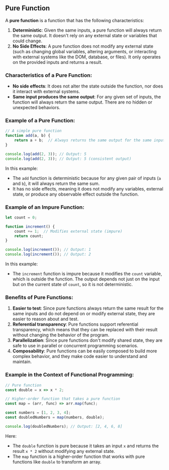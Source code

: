 ## Pure Function

A **pure function** is a function that has the following characteristics:

1. **Deterministic**: Given the same inputs, a pure function will always return the same output. It doesn't rely on any external state or variables that could change.
2. **No Side Effects**: A pure function does not modify any external state (such as changing global variables, altering arguments, or interacting with external systems like the DOM, database, or files). It only operates on the provided inputs and returns a result.

### Characteristics of a Pure Function:
- **No side effects**: It does not alter the state outside the function, nor does it interact with external systems.
- **Same input produces the same output**: For any given set of inputs, the function will always return the same output. There are no hidden or unexpected behaviors.

### Example of a Pure Function:

```javascript
// A simple pure function
function add(a, b) {
    return a + b;  // Always returns the same output for the same inputs
}

console.log(add(2, 3)); // Output: 5
console.log(add(2, 3)); // Output: 5 (consistent output)
```

In this example:
- The `add` function is deterministic because for any given pair of inputs (`a` and `b`), it will always return the same sum.
- It has no side effects, meaning it does not modify any variables, external state, or produce any observable effect outside the function.

### Example of an Impure Function:

```javascript
let count = 0;

function increment() {
    count += 1;  // Modifies external state (impure)
    return count;
}

console.log(increment()); // Output: 1
console.log(increment()); // Output: 2
```

In this example:
- The `increment` function is impure because it modifies the `count` variable, which is outside the function. The output depends not just on the input but on the current state of `count`, so it is not deterministic.

### Benefits of Pure Functions:
1. **Easier to test**: Since pure functions always return the same result for the same inputs and do not depend on or modify external state, they are easier to reason about and test.
2. **Referential transparency**: Pure functions support referential transparency, which means that they can be replaced with their result without changing the behavior of the program.
3. **Parallelization**: Since pure functions don't modify shared state, they are safe to use in parallel or concurrent programming scenarios.
4. **Composability**: Pure functions can be easily composed to build more complex behavior, and they make code easier to understand and maintain.

### Example in the Context of Functional Programming:

```javascript
// Pure function
const double = x => x * 2;

// Higher-order function that takes a pure function
const map = (arr, func) => arr.map(func);

const numbers = [1, 2, 3, 4];
const doubledNumbers = map(numbers, double);

console.log(doubledNumbers); // Output: [2, 4, 6, 8]
```

Here:
- The `double` function is pure because it takes an input `x` and returns the result `x * 2` without modifying any external state.
- The `map` function is a higher-order function that works with pure functions like `double` to transform an array.